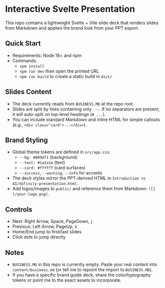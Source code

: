 # Interactive Svelte Presentation

This repo contains a lightweight Svelte + Vite slide deck that renders slides from Markdown and applies the brand look from your PPT export.

## Quick Start

- Requirements: Node 18+ and npm
- Commands:
  - `npm install`
  - `npm run dev` then open the printed URL
  - `npm run build` to create a static build in `dist/`

## Slides Content

- The deck currently reads from `BUSINESS.MD` at the repo root.
- Slides are split by lines containing only `---`. If no separators are present, it will auto-split on top-level headings (`# ...`).
- You can include standard Markdown and inline HTML for simple callouts (e.g., `<div class="card">...</div>`).

## Brand Styling

- Global theme tokens are defined in `src/app.css`:
  - `--bg: #809df1` (background)
  - `--text: #1a1a1a` (text)
  - `--card: #ffffff` (card surfaces)
  - `--success`, `--warning`, `--info` for accents
- The deck styles mirror the PPT-derived HTML in `Introduction to AI/dofinity-presentation.html`.
- Add logos/images to `public/` and reference them from Markdown: `![](/your-logo.png)`.

## Controls

- Next: Right Arrow, Space, PageDown, `j`
- Previous: Left Arrow, PageUp, `k`
- Home/End jump to first/last slides
- Click dots to jump directly

## Notes

- `BUSINESS.MD` in this repo is currently empty. Paste your real content into `content/business.md` (or tell me to repoint the import to `BUSINESS.MD`).
- If you have a specific brand guide deck, share the color/typography tokens or point me to the exact assets to incorporate.
